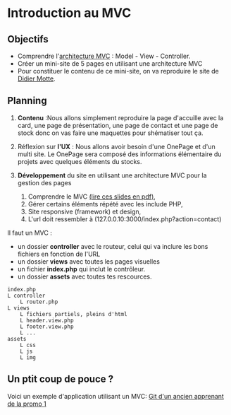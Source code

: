 # Introduction au MVC

## Objectifs

- Comprendre l'[architecture MVC](https://en.wikipedia.org/wiki/Model%E2%80%93view%E2%80%93controller) : Model - View - Controller.
- Créer un mini-site de 5 pages en utilisant une architecture MVC
- Pour constituer le contenu de ce mini-site, on va reproduire le site de [Didier Motte](https://didiermotte.be/).

## Planning

1. **Contenu** :Nous allons simplement reproduire la page d'accuille avec la card, une page de présentation, une page de contact et une page de stock donc on vas faire une maquettes pour shématiser tout ça.

2. Réflexion sur **l'UX** : Nous allons avoir besoin d'une OnePage et d'un multi site. Le OnePage sera composé des informations élémentaire du projets avec quelques éléments du stocks.

3. **Développement** du site en utilisant une architecture MVC pour la gestion des pages  
	1. Comprendre le MVC [(lire ces slides en pdf)](./MVC.pdf),
	2. Gérer certains éléments répété avec les include PHP,
	3. Site responsive (framework) et design,
	4. L'url doit ressembler à (127.0.0.10:3000/index.php?action=contact)

Il faut un MVC :

- un dossier **controller** avec le routeur, celui qui va inclure les bons fichiers en fonction de l'URL
- un dossier **views** avec toutes les pages visuelles
- un fichier **index.php** qui inclut le contrôleur.
- un dossier **assets** avec toutes tes rescources.

```
index.php
L controller
	L router.php
L views
	L fichiers partiels, pleins d'html
	L header.view.php
	L footer.view.php
	L ...
assets
	L css
	L js
	L img
```

## Un ptit coup de pouce ?

Voici un exemple d'application utilisant un MVC:
[Git d'un ancien apprenant de la promo 1](https://github.com/ModjoInc/12-MVC/tree/master/AppMVC)

